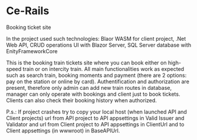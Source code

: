 # Ce-Rails
Booking ticket site

In the project used such technologies: Blaor WASM for client project, .Net Web API, CRUD operations UI with Blazor Server, SQL Server database with EnityFrameworkCore

This is the booking train tickets site where you can book either on high-speed train or on intercity train. All main functionalities work as expected such as search train,
booking moments and payment (there are 2 options: pay on the station or online by card). Authentification and authorization are present, therefore only admin can add new 
train routes in database, manager can only operate with bookings and client just to book tickets. Clients can also check their booking history when authorized.

P.s.: 
If project crashes try to copy your local host (when launched API and Client projects) url from API project to API appsettings in Valid Issuer and Validator and 
url from Client project to API appsettings in ClientUrl and to Client appsettings (in wwwroot) in BaseAPIUrl.
